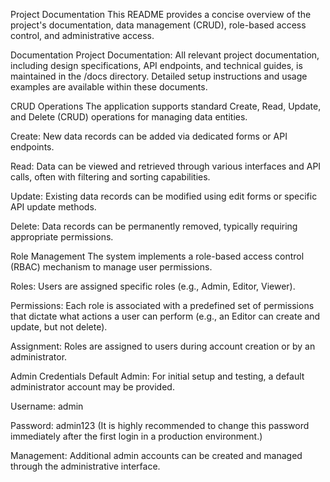Project Documentation
This README provides a concise overview of the project's documentation, data management (CRUD), role-based access control, and administrative access.

Documentation
Project Documentation: All relevant project documentation, including design specifications, API endpoints, and technical guides, is maintained in the /docs directory. Detailed setup instructions and usage examples are available within these documents.

CRUD Operations
The application supports standard Create, Read, Update, and Delete (CRUD) operations for managing data entities.

Create: New data records can be added via dedicated forms or API endpoints.

Read: Data can be viewed and retrieved through various interfaces and API calls, often with filtering and sorting capabilities.

Update: Existing data records can be modified using edit forms or specific API update methods.

Delete: Data records can be permanently removed, typically requiring appropriate permissions.

Role Management
The system implements a role-based access control (RBAC) mechanism to manage user permissions.

Roles: Users are assigned specific roles (e.g., Admin, Editor, Viewer).

Permissions: Each role is associated with a predefined set of permissions that dictate what actions a user can perform (e.g., an Editor can create and update, but not delete).

Assignment: Roles are assigned to users during account creation or by an administrator.

Admin Credentials
Default Admin: For initial setup and testing, a default administrator account may be provided.

Username: admin

Password: admin123 (It is highly recommended to change this password immediately after the first login in a production environment.)

Management: Additional admin accounts can be created and managed through the administrative interface.
